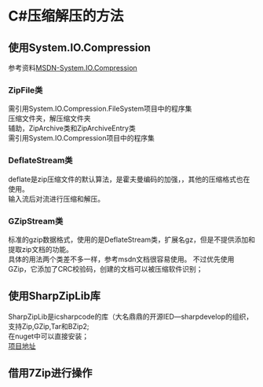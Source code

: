 # C#压缩解压的方法
## 使用System.IO.Compression
参考资料[MSDN-System.IO.Compression][1]
### ZipFile类
需引用System.IO.Compression.FileSystem项目中的程序集  
压缩文件夹，解压缩文件夹  
辅助，ZipArchive类和ZipArchiveEntry类   
需引用System.IO.Compression项目中的程序集

### DeflateStream类
deflate是zip压缩文件的默认算法，是霍夫曼编码的加强，，其他的压缩格式也在使用。  
输入流后对流进行压缩和解压。
### GZipStream类
标准的gzip数据格式，使用的是DeflateStream类，扩展名gz，但是不提供添加和提取zip文档的功能。  
具体的用法两个类差不多一样，参考msdn文档很容易使用。
不过优先使用GZip，它添加了CRC校验码，创建的文档可以被压缩软件识别；  
## 使用SharpZipLib库
SharpZipLib是icsharpcode的库（大名鼎鼎的开源IED—sharpdevelop的组织，支持Zip,GZip,Tar和BZip2;  
在nuget中可以直接安装；  
[项目地址][2]  


## 借用7Zip进行操作



[1]:https://msdn.microsoft.com/zh-cn/library/system.io.compression(v=vs.110).aspx
[2]:http://icsharpcode.github.io/SharpZipLib/